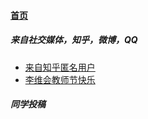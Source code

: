 
#### [首页](?file=home-首页)

##### 来自社交媒体，知乎，微博，QQ
- [来自知乎匿名用户](?file=001-主流高通工程机介绍/01-高通888工程机 "鲁迅十分恶心")
- [李维会教师节快乐](?file=002-主流高通工程机介绍/02-高通865工程机 "李维会教师节快乐")

##### 同学投稿

